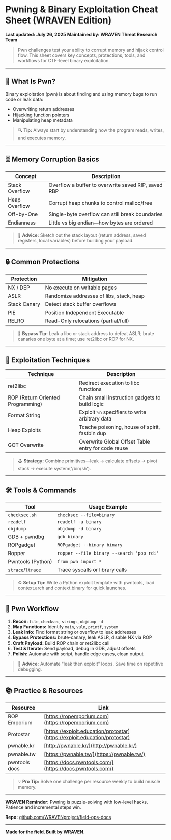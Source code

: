 # Pwning & Binary Exploitation Cheat Sheet (WRAVEN Edition)

**Last updated: July 26, 2025**
**Maintained by: WRAVEN Threat Research Team**

> Pwn challenges test your ability to corrupt memory and hijack control flow. This sheet covers key concepts, protections, tools, and workflows for CTF-level binary exploitation.

---

## 🧠 What Is Pwn?

Binary exploitation (pwn) is about finding and using memory bugs to run code or leak data:

* Overwriting return addresses
* Hijacking function pointers
* Manipulating heap metadata

> 🔍 **Tip:** Always start by understanding how the program reads, writes, and executes memory.

---

## 🗄 Memory Corruption Basics

| Concept        | Description                                         |
| -------------- | --------------------------------------------------- |
| Stack Overflow | Overflow a buffer to overwrite saved RIP, saved RBP |
| Heap Overflow  | Corrupt heap chunks to control malloc/free          |
| Off-by-One     | Single-byte overflow can still break boundaries     |
| Endianness     | Little vs big endian—how bytes are ordered          |

> 🧩 **Advice:** Sketch out the stack layout (return address, saved registers, local variables) before building your payload.

---

## 🔒 Common Protections

| Protection   | Mitigation                               |
| ------------ | ---------------------------------------- |
| NX / DEP     | No execute on writable pages             |
| ASLR         | Randomize addresses of libs, stack, heap |
| Stack Canary | Detect stack buffer overflows            |
| PIE          | Position Independent Executable          |
| RELRO        | Read-Only relocations (partial/full)     |

> 🔐 **Bypass Tip:** Leak a libc or stack address to defeat ASLR; brute canaries one byte at a time; use ret2libc or ROP for NX.

---

## 🔨 Exploitation Techniques

| Technique                         | Description                                        |
| --------------------------------- | -------------------------------------------------- |
| ret2libc                          | Redirect execution to libc functions               |
| ROP (Return Oriented Programming) | Chain small instruction gadgets to build logic     |
| Format String                     | Exploit `%n` specifiers to write arbitrary data    |
| Heap Exploits                     | Tcache poisoning, house of spirit, fastbin dup     |
| GOT Overwrite                     | Overwrite Global Offset Table entry for code reuse |

> 🕹 **Strategy:** Combine primitives—leak → calculate offsets → pivot stack → execute system('/bin/sh').

---

## 🛠 Tools & Commands

| Tool              | Usage Example                             |
| ----------------- | ----------------------------------------- |
| `checksec.sh`     | `checksec --file=binary`                  |
| `readelf`         | `readelf -a binary`                       |
| `objdump`         | `objdump -d binary`                       |
| GDB + pwndbg      | `gdb binary`                              |
| ROPgadget         | `ROPgadget --binary binary`               |
| Ropper            | `ropper --file binary --search 'pop rdi'` |
| Pwntools (Python) | `from pwn import *`                       |
| `strace`/`ltrace` | Trace syscalls or library calls           |

> ⚙️ **Setup Tip:** Write a Python exploit template with pwntools, load context.arch and context.binary for quick launches.

---

## 📝 Pwn Workflow

1. **Recon:** `file`, `checksec`, `strings`, `objdump -d`
2. **Map Functions:** Identify `main`, `vuln`, `printf`, `system`
3. **Leak Info:** Find format string or overflow to leak addresses
4. **Bypass Protections:** brute-canary, leak ASLR, disable NX via ROP
5. **Craft Payload:** Build ROP chain or ret2libc call
6. **Test & Iterate:** Send payload, debug in GDB, adjust offsets
7. **Polish:** Automate with script, handle edge cases, clean output

> 🚀 **Advice:** Automate “leak then exploit” loops. Save time on repetitive debugging.

---

## 📚 Practice & Resources

| Resource       | Link                                                                       |
| -------------- | -------------------------------------------------------------------------- |
| ROP Emporium   | [https://ropemporium.com](https://ropemporium.com)                         |
| Protostar      | [https://exploit.education/protostar](https://exploit.education/protostar) |
| pwnable.kr     | [http://pwnable.kr/](http://pwnable.kr/)                                   |
| pwnable.tw     | [https://pwnable.tw/](https://pwnable.tw/)                                 |
| pwntools docs  | [https://docs.pwntools.com/](https://docs.pwntools.com/)                   |

> 💡 **Pro Tip:** Solve one challenge per resource weekly to build muscle memory.

---

**WRAVEN Reminder:** Pwning is puzzle-solving with low-level hacks. Patience and incremental steps win.

**Repo:** [github.com/WRAVENproject/field-ops-docs](https://github.com/WRAVENproject/field-ops-docs)

---

**Made for the field. Built by WRAVEN.**
